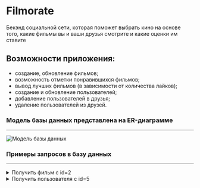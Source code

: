 # Filmorate
Бекэнд социальной сети, которая поможет выбрать кино на основе того, какие фильмы вы и ваши друзья смотрите и какие оценки им ставите

## Возможности приложения:

* создание, обновление фильмов;
* возможность отметки понравившихся фильмов;
* вывод лучших фильмов (в зависимости от количества лайков);
* создание и обновление пользователей;
* добавление пользователей в друзья;
* удаление пользователей из друзей.

### Модель базы данных представлена на ER-диаграмме

---
![Модель базы данных](Схема.PNG)

### Примеры запросов в базу данных

---

<details>
  <summary>Получить фильм с id=2</summary>

```sql
    SELECT *
    FROM films
    WHERE film_id = 2;
```

</details>  

<details>
  <summary>Получить пользователя с id=5</summary>

```sql
    SELECT *
    FROM users
    WHERE user_id = 5;
```

</details>  


<!-- Оформление диаграммы БД посмотрела, хорошая работа! Но, мне кажется, для таблиц friends, film_likes и film_genre лучше сделать комплексные первичные ключи (оба поля: *_id)
